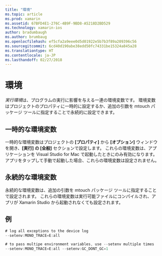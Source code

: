 ```yaml
---
title: "環境"
ms.topic: article
ms.prod: xamarin
ms.assetid: 67BFD4E1-276C-4B9F-9BD8-A5218D2BD529
ms.technology: xamarin-ios
author: bradumbaugh
ms.author: brumbaug
ms.openlocfilehash: ef5cfa2a9eee0d5d01922e5b7b3f89a209396c56
ms.sourcegitcommit: 6cd40d190abe38edd50fc74331be15324a845a28
ms.translationtype: HT
ms.contentlocale: ja-JP
ms.lasthandoff: 02/27/2018
---
```

# <a name="environment"></a>環境

*実行環境*は、プログラムの実行に影響を与える一連の環境変数です。 環境変数はプロジェクトのプロパティに一時的に設定するか、追加の引数を mtouch パッケージ ツールに指定することで永続的に設定できます。

## <a name="temporary-environment-variables"></a>一時的な環境変数

一時的な環境変数はプロジェクトの **[プロパティ]** から **[オプション]** ウィンドウを開き、**[実行] の [全般]** セクションで設定します。 これらの環境変数は、アプリケーションを Visual Studio for Mac で起動したときにのみ有効になります。アプリをタップして手動で起動した場合、これらの環境変数は設定されません。

## <a name="permanent-environment-variables"></a>永続的な環境変数

永続的な環境変数は、追加の引数を mtouch パッケージ ツールに指定することで設定されます。 これらの環境変数は実行可能ファイルにコンパイルされ、アプリが Xamarin Studio から起動されなくても設定されます。

## <a name="example"></a>例

```csharp
# log all exceptions to the device log
--setenv:MONO_TRACE=E:all

# to pass multipe environment variables, use --setenv multiple times
--setenv:MONO_TRACE=E:all --setenv:GC_DONT_GC=1
```

